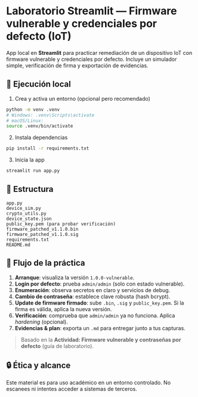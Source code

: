 
# Laboratorio Streamlit — Firmware vulnerable y credenciales por defecto (IoT)

App local en **Streamlit** para practicar remediación de un dispositivo IoT con firmware vulnerable
y credenciales por defecto. Incluye un simulador simple, verificación de firma y exportación de evidencias.

## 🚀 Ejecución local

1) Crea y activa un entorno (opcional pero recomendado)
```bash
python -m venv .venv
# Windows: .venv\Scripts\activate
# macOS/Linux:
source .venv/bin/activate
```

2) Instala dependencias
```bash
pip install -r requirements.txt
```

3) Inicia la app
```bash
streamlit run app.py
```

## 📂 Estructura
```
app.py
device_sim.py
crypto_utils.py
device_state.json
public_key.pem (para probar verificación)
firmware_patched_v1.1.0.bin
firmware_patched_v1.1.0.sig
requirements.txt
README.md
```

## 🧪 Flujo de la práctica
1. **Arranque**: visualiza la versión `1.0.0-vulnerable`.
2. **Login por defecto**: prueba `admin/admin` (solo con estado vulnerable).
3. **Enumeración**: observa secretos en claro y servicios de debug.
4. **Cambio de contraseña**: establece clave robusta (hash bcrypt).
5. **Update de firmware firmado**: sube `.bin`, `.sig` y `public_key.pem`. Si la firma es válida, aplica la nueva versión.
6. **Verificación**: comprueba que `admin/admin` ya no funciona. Aplica *hardening* (opcional).
7. **Evidencias & plan**: exporta un `.md` para entregar junto a tus capturas.

> Basado en la **Actividad: Firmware vulnerable y contraseñas por defecto** (guía de laboratorio).

## 🔒 Ética y alcance
Este material es para uso académico en un entorno controlado. No escanees ni intentes acceder a sistemas de terceros.
